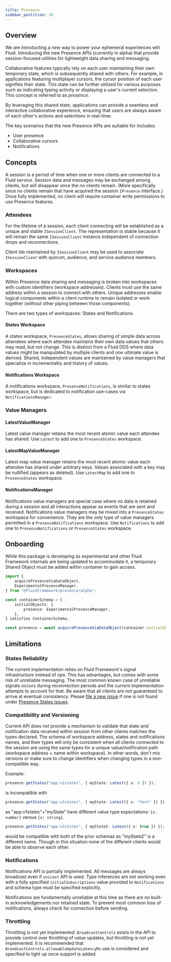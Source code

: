 ```yaml
---
title: Presence
sidebar_postition: 10
---
```


## Overview

We are introducting a new way to power your ephemeral experiences wth Fluid. Introducing the new Presence APIs (currently in alpha) that provide session-focused utilities for lightweight data sharing and messaging.

Collaborative features typically rely on each user maintaining their own temporary state, which is subsequently shared with others. For example, in applications featuring multiplayer cursors, the cursor position of each user signifies their state. This state can be further utilized for various purposes such as indicating typing activity or displaying a user's current selection. This concept is referred to as _presence_.

By leveraging this shared state, applications can provide a seamless and interactive collaborative experience, ensuring that users are always aware of each other's actions and selections in real-time.

The key scenarios that the new Presence APIs are suitable for includes:

-   User presence
-   Collaborative cursors
-   Notifications

## Concepts

A session is a period of time when one or more clients are connected to a Fluid service. Session data and messages may be exchanged among clients, but will disappear once the no clients remain. (More specifically once no clients remain that have acquired the session `IPresence` interface.) Once fully implemented, no client will require container write permissions to use Presence features.

### Attendees

For the lifetime of a session, each client connecting will be established as a unique and stable `ISessionClient`. The representation is stable because it will remain the same `ISessionClient` instance independent of connection drops and reconnections.

Client Ids maintained by `ISessionClient` may be used to associate `ISessionClient` with quorum, audience, and service audience members.

### Workspaces

Within Presence data sharing and messaging is broken into workspaces with custom identifiers (workspace addresses). Clients must use the same address within a session to connect with others. Unique addresses enable logical components within a client runtime to remain isolated or work together (without other piping between those components).

There are two types of workspaces: States and Notifications.

#### States Workspace

A states workspace, `PresenceStates`, allows sharing of simple data across attendees where each attendee maintains their own data values that others may read, but not change. This is distinct from a Fluid DDS where data values might be manipulated by multiple clients and one ultimate value is derived. Shared, independent values are maintained by value managers that specialize in incrementality and history of values.

#### Notifications Workspace

A notifications workspace, `PresenceNotifications`, is similar to states workspace, but is dedicated to notification use-cases via `NotificationsManager`.

### Value Managers

#### LatestValueManager

Latest value manager retains the most recent atomic value each attendee has shared. Use `Latest` to add one to `PresenceStates` workspace.

#### LatestMapValueManager

Latest map value manager retains the most recent atomic value each attendee has shared under arbitrary keys. Values associated with a key may be nullified (appears as deleted). Use `LatestMap` to add one to `PresenceStates` workspace.

#### NotificationsManager

Notifications value managers are special case where no data is retained during a session and all interactions appear as events that are sent and received. Notifications value managers may be mixed into a `PresenceStates` workspace for convenience. They are the only type of value managers permitted in a `PresenceNotifications` workspace. Use `Notifications` to add one to `PresenceNotifications` or `PresenceStates` workspace.

## Onboarding

While this package is developing as experimental and other Fluid Framework internals are being updated to accommodate it, a temporary Shared Object must be added within container to gain access.

```typescript
import {
	acquirePresenceViaDataObject,
	ExperimentalPresenceManager,
} from "@fluidframework/presence/alpha";

const containerSchema = {
	initialObjects: {
		presence: ExperimentalPresenceManager,
	},
} satisfies ContainerSchema;

const presence = await acquirePresenceViaDataObject(container.initialObjects.presence);
```

## Limitations

### States Reliability

The current implementation relies on Fluid Framework's signal infrastructure instead of ops. This has advantages, but comes with some risk of unreliable messaging. The most common known case of unreliable signals occurs during reconnection periods and the current implementation attempts to account for that. Be aware that all clients are not guaranteed to arrive at eventual consistency. Please [file a new issue](https://github.com/microsoft/FluidFramework/issues/new?assignees=&labels=bug&projects=&template=bug_report.md&title=Presence:%20States:%20) if one is not found under [Presence States issues](https://github.com/microsoft/FluidFramework/issues?q=is%3Aissue+%22Presence%3A+States%3A%22).

### Compatibility and Versioning

Current API does not provide a mechanism to validate that state and notification data received within session from other clients matches the types declared. The schema of workspace address, states and notifications names, and their types will only be consistent when all clients connected to the session are using the same types for a unique value/notification path (workspace address + name within workspace). In other words, don't mix versions or make sure to change identifiers when changing types in a non-compatible way.

Example:

```typescript
presence.getStates("app:v1states", { myState: Latest({ x: 0 }) });
```

is incompatible with

```typescript
presence.getStates("app:v1states", { myState: Latest({ x: "text" }) });
```

as "app:v1states"+"myState" have different value type expectations: `{x: number}` versus `{x: string}`.

```typescript
presence.getStates("app:v1states", { myState2: Latest({ x: true }) });
```

would be compatible with both of the prior schemas as "myState2" is a different name. Though in this situation none of the different clients would be able to observe each other.

### Notifications

Notifications API is partially implemented. All messages are always broadcast even if `unicast` API is used. Type inferences are not working even with a fully specified `initialSubscriptions` value provided to `Notifications` and schema type must be specified explicitly.

Notifications are fundamentally unreliable at this time as there are no built-in acknowledgements nor retained state. To prevent most common loss of notifications, always check for connection before sending.

### Throttling

Throttling is not yet implemented. `BroadcastControls` exists in the API to provide control over throttling of value updates, but throttling is not yet implemented. It is recommended that `BroadcastControls.allowableUpdateLatencyMs` use is considered and specified to light up once support is added.
